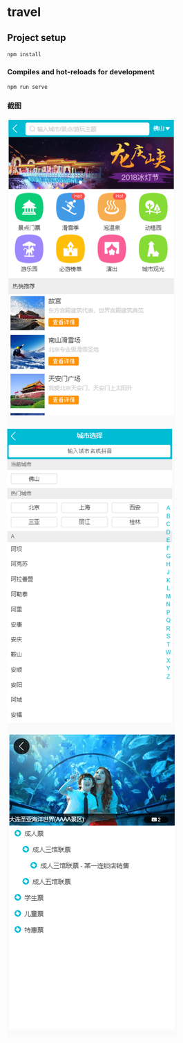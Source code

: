 # travel

## Project setup
```
npm install
```

### Compiles and hot-reloads for development
```
npm run serve
```
### 截图
![image](https://github.com/linguangjie/travel/blob/master/img-folder/01.png)
![image](https://github.com/linguangjie/travel/blob/master/img-folder/02.png)
![image](https://github.com/linguangjie/travel/blob/master/img-folder/03.png)
